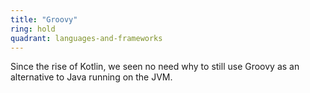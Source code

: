 ```yaml
---
title: "Groovy"
ring: hold
quadrant: languages-and-frameworks
---
```


Since the rise of Kotlin, we seen no need why to still use Groovy as an alternative to Java running on the JVM.
